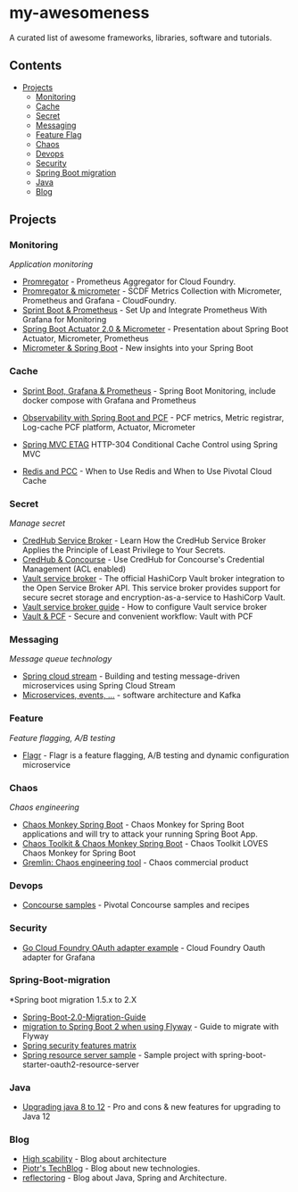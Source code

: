# my-awesomeness
A curated list of awesome frameworks, libraries, software and tutorials.

## Contents
- [Projects](#projects)
  - [Monitoring](#monitoring)
  - [Cache](#cache)
  - [Secret](#secret)
  - [Messaging](#messaging)
  - [Feature Flag](#feature)
  - [Chaos](#chaos)
  - [Devops](#devops)
  - [Security](#security)
  - [Spring Boot migration](#Spring-Boot-migration)
  - [Java](#java)
  - [Blog](#blog)
  
## Projects


### Monitoring

*Application monitoring*

- [Promregator](https://github.com/promregator/promregator) - Prometheus Aggregator for Cloud Foundry.
- [Promregator & micrometer](https://docs.google.com/document/d/1XGwjn1wUW843q8G8SEsZYuMRuBIKhsufH0yUEaLMbPc/edit?ts=5afc5875) - SCDF Metrics Collection with Micrometer, Prometheus and Grafana - CloudFoundry.
- [Sprint Boot & Prometheus](https://dzone.com/articles/monitoring-using-spring-boot-20-prometheus-and-gra) - Set Up and Integrate Prometheus With Grafana for Monitoring
- [Spring Boot Actuator 2.0 & Micrometer](https://www.slideshare.net/makingx/spring-boot-actuator-20-micrometer-jjugccc-ccca1?qid=7619223e-82c0-4edc-b42e-17c9b118df29&v=&b=&from_search=4) - Presentation about Spring Boot Actuator, Micrometer, Prometheus
- [Micrometer & Spring Boot](https://www.youtube.com/watch?v=Bo4lRLyIgU0) - New insights into your Spring Boot

### Cache
- [Sprint Boot, Grafana & Prometheus](https://github.com/codecentric/spring-boot-monitoring-sample) - Spring Boot Monitoring, include docker compose with Grafana and Prometheus
- [Observability with Spring Boot and PCF](https://content.pivotal.io/blog/out-of-the-box-application-observability-with-spring-boot-pivotal-cloud-foundry) - PCF metrics, Metric registrar, Log-cache PCF platform, Actuator, Micrometer
- [Spring MVC ETAG](https://medium.com/simars/http-304-conditional-caching-in-rest-api-using-spring-mvc-ae49f95367de) HTTP-304 Conditional Cache Control using Spring MVC

- [Redis and PCC](https://content.pivotal.io/blog/cache-rules-everything-around-me-when-to-use-redis-and-when-to-use-pivotal-cloud-cache) - When to Use Redis and When to Use Pivotal Cloud Cache

### Secret

*Manage secret*

- [CredHub Service Broker](https://content.pivotal.io/blog/enterprise-architects-its-time-to-learn-how-the-credhub-service-broker-applies-the-principle-of-least-privilege-to-your-secrets) - Learn How the CredHub Service Broker Applies the Principle of Least Privilege to Your Secrets.
- [CredHub & Concourse](https://blog.ik.am/entries/496) - Use CredHub for Concourse's Credential Management (ACL enabled)  
- [Vault service broker](https://github.com/hashicorp/vault-service-broker) - The official HashiCorp Vault broker integration to the Open Service Broker API. This service broker provides support for secure secret storage and encryption-as-a-service to HashiCorp Vault. 
- [Vault service broker guide](https://www.hashicorp.com/blog/cloud-foundry-vault-service-broker) - How to configure Vault service broker
- [Vault & PCF](https://www.slideshare.net/stenio123/secure-and-convenient-workflows-integrating-hashicorp-vault-with-pivotal-cloud-foundry-93989914?qid=f0782f53-4280-491e-a120-5e179e5b9a99&v=&b=&from_search=1) - Secure and convenient workflow: Vault with PCF

### Messaging

*Message queue technology*

- [Spring cloud stream](https://piotrminkowski.wordpress.com/2018/06/15/building-and-testing-message-driven-microservices-using-spring-cloud-stream/) - Building and testing message-driven microservices using Spring Cloud Stream
- [Microservices, events, ...](https://www.slideshare.net/Pivotal/microservices-events-and-breaking-the-data-monolith-with-kafka) - software architecture and Kafka

### Feature

*Feature flagging, A/B testing*

- [Flagr](https://github.com/checkr/flagr) - Flagr is a feature flagging, A/B testing and dynamic configuration microservice

### Chaos

*Chaos engineering*

- [Chaos Monkey Spring Boot](https://github.com/codecentric/chaos-monkey-spring-boot) - Chaos Monkey for Spring Boot applications and will try to attack your running Spring Boot App.
- [Chaos Toolkit & Chaos Monkey Spring Boot](https://medium.com/chaos-toolkit/chaos-toolkit-loves-chaos-monkey-for-spring-boot-548352985c8f) - Chaos Toolkit LOVES Chaos Monkey for Spring Boot
- [Gremlin: Chaos engineering tool](https://www.gremlin.com/) - Chaos commercial product

### Devops

- [Concourse samples](https://github.com/pivotalservices/concourse-pipeline-samples) - Pivotal Concourse samples and recipes

### Security

- [Go Cloud Foundry OAuth adapter example](https://github.com/grafana/grafana/pull/6414/commits/801a62c582c8bab101412b312e5e3db5233ed9bd) - Cloud Foundry Oauth adapter for Grafana

### Spring-Boot-migration

*Spring boot migration 1.5.x to 2.X

- [Spring-Boot-2.0-Migration-Guide](https://github.com/spring-projects/spring-boot/wiki/Spring-Boot-2.0-Migration-Guide)
- [migration to Spring Boot 2 when using Flyway](https://wimdeblauwe.wordpress.com/2018/08/30/tip-on-migration-to-spring-boot-2-when-using-flyway/) - Guide to migrate with Flyway
- [Spring security features matrix](https://github.com/spring-projects/spring-security/wiki/OAuth-2.0-Features-Matrix)
- [Spring resource server sample](https://github.com/spring-projects/spring-boot/tree/master/spring-boot-samples/spring-boot-sample-oauth2-resource-server) - Sample project with spring-boot-starter-oauth2-resource-server

### Java

- [Upgrading java 8 to 12](https://www.infoq.com/articles/upgrading-java-8-to-12) - Pro and cons & new features for upgrading to Java 12

### Blog

- [High scability](http://highscalability.com/) - Blog about architecture
- [Piotr's TechBlog](https://piotrminkowski.wordpress.com/) - Blog about new technologies.
- [reflectoring](https://reflectoring.io/) - Blog about Java, Spring and Architecture.




